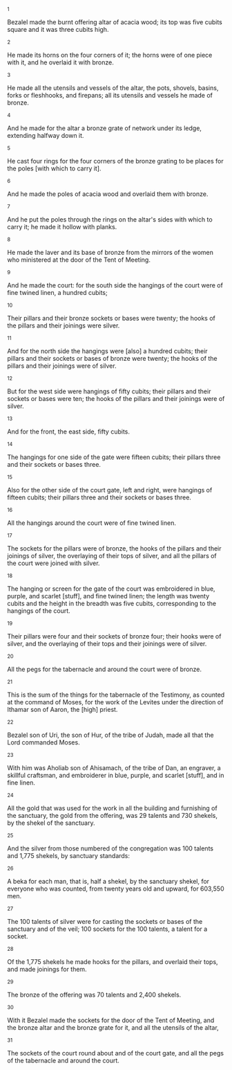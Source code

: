<sup>1</sup> 

Bezalel made the burnt offering altar of acacia wood; its top was five cubits square and it was three cubits high. 

<sup>2</sup> 

He made its horns on the four corners of it; the horns were of one piece with it, and he overlaid it with bronze. 

<sup>3</sup> 

He made all the utensils and vessels of the altar, the pots, shovels, basins, forks or fleshhooks, and firepans; all its utensils and vessels he made of bronze. 

<sup>4</sup> 

And he made for the altar a bronze grate of network under its ledge, extending halfway down it. 

<sup>5</sup> 

He cast four rings for the four corners of the bronze grating to be places for the poles [with which to carry it]. 

<sup>6</sup> 

And he made the poles of acacia wood and overlaid them with bronze. 

<sup>7</sup> 

And he put the poles through the rings on the altar's sides with which to carry it; he made it hollow with planks. 

<sup>8</sup> 

He made the laver and its base of bronze from the mirrors of the women who ministered at the door of the Tent of Meeting. 

<sup>9</sup> 

And he made the court: for the south side the hangings of the court were of fine twined linen, a hundred cubits; 

<sup>10</sup> 

Their pillars and their bronze sockets or bases were twenty; the hooks of the pillars and their joinings were silver. 

<sup>11</sup> 

And for the north side the hangings were [also] a hundred cubits; their pillars and their sockets or bases of bronze were twenty; the hooks of the pillars and their joinings were of silver. 

<sup>12</sup> 

But for the west side were hangings of fifty cubits; their pillars and their sockets or bases were ten; the hooks of the pillars and their joinings were of silver. 

<sup>13</sup> 

And for the front, the east side, fifty cubits. 

<sup>14</sup> 

The hangings for one side of the gate were fifteen cubits; their pillars three and their sockets or bases three. 

<sup>15</sup> 

Also for the other side of the court gate, left and right, were hangings of fifteen cubits; their pillars three and their sockets or bases three. 

<sup>16</sup> 

All the hangings around the court were of fine twined linen. 

<sup>17</sup> 

The sockets for the pillars were of bronze, the hooks of the pillars and their joinings of silver, the overlaying of their tops of silver, and all the pillars of the court were joined with silver. 

<sup>18</sup> 

The hanging or screen for the gate of the court was embroidered in blue, purple, and scarlet [stuff], and fine twined linen; the length was twenty cubits and the height in the breadth was five cubits, corresponding to the hangings of the court. 

<sup>19</sup> 

Their pillars were four and their sockets of bronze four; their hooks were of silver, and the overlaying of their tops and their joinings were of silver. 

<sup>20</sup> 

All the pegs for the tabernacle and around the court were of bronze. 

<sup>21</sup> 

This is the sum of the things for the tabernacle of the Testimony, as counted at the command of Moses, for the work of the Levites under the direction of Ithamar son of Aaron, the [high] priest. 

<sup>22</sup> 

Bezalel son of Uri, the son of Hur, of the tribe of Judah, made all that the Lord commanded Moses. 

<sup>23</sup> 

With him was Aholiab son of Ahisamach, of the tribe of Dan, an engraver, a skillful craftsman, and embroiderer in blue, purple, and scarlet [stuff], and in fine linen. 

<sup>24</sup> 

All the gold that was used for the work in all the building and furnishing of the sanctuary, the gold from the offering, was 29 talents and 730 shekels, by the shekel of the sanctuary. 

<sup>25</sup> 

And the silver from those numbered of the congregation was 100 talents and 1,775 shekels, by sanctuary standards: 

<sup>26</sup> 

A beka for each man, that is, half a shekel, by the sanctuary shekel, for everyone who was counted, from twenty years old and upward, for 603,550 men. 

<sup>27</sup> 

The 100 talents of silver were for casting the sockets or bases of the sanctuary and of the veil; 100 sockets for the 100 talents, a talent for a socket. 

<sup>28</sup> 

Of the 1,775 shekels he made hooks for the pillars, and overlaid their tops, and made joinings for them. 

<sup>29</sup> 

The bronze of the offering was 70 talents and 2,400 shekels. 

<sup>30</sup> 

With it Bezalel made the sockets for the door of the Tent of Meeting, and the bronze altar and the bronze grate for it, and all the utensils of the altar, 

<sup>31</sup> 

The sockets of the court round about and of the court gate, and all the pegs of the tabernacle and around the court.
